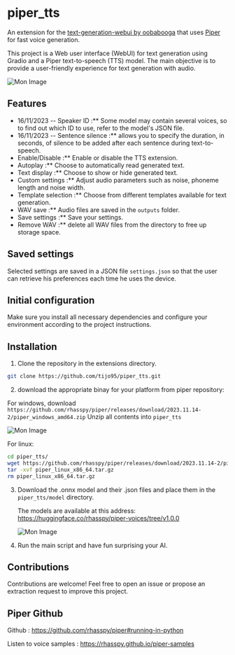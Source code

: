 # piper_tts
An extension for the [text-generation-webui by oobabooga](https://github.com/oobabooga/text-generation-webui) that uses [Piper](https://github.com/rhasspy/piper) for fast voice generation.

This project is a Web user interface (WebUI) for text generation using Gradio and a Piper text-to-speech (TTS) model. The main objective is to provide a user-friendly experience for text generation with audio.

![Mon Image](https://drive.google.com/uc?export=view&id=1TOnHWGWDqHWgNNn6HFOfvEv9egC1z7g-) 


## Features

- 16/11/2023 -- Speaker ID :** Some model may contain several voices, so to find out which ID to use, refer to the model's JSON file.
- 16/11/2023 -- Sentence silence :** allows you to specify the duration, in seconds, of silence to be added after each sentence during text-to-speech.
- Enable/Disable :** Enable or disable the TTS extension.
- Autoplay :** Choose to automatically read generated text.
- Text display :** Choose to show or hide generated text.
- Custom settings :** Adjust audio parameters such as noise, phoneme length and noise width.
- Template selection :** Choose from different templates available for text generation.
- WAV save :** Audio files are saved in the `outputs` folder.
- Save settings :** Save your settings. 
- Remove WAV :** delete all WAV files from the directory to free up storage space. 

## Saved settings

Selected settings are saved in a JSON file `settings.json` so that the user can retrieve his preferences each time he uses the device.

## Initial configuration

Make sure you install all necessary dependencies and configure your environment according to the project instructions.

## Installation

1. Clone the repository in the extensions directory.
   
```bash 
git clone https://github.com/tijo95/piper_tts.git
```


2. download the appropriate binay for your platform from piper repository:

For windows, download `https://github.com/rhasspy/piper/releases/download/2023.11.14-2/piper_windows_amd64.zip`
Unzip all contents into `piper_tts`

![Mon Image](https://drive.google.com/uc?export=view&id=1bO8QyVR7v7gwoLsUdXquTeZx5rEwF7EY)

For linux:
```bash
cd piper_tts/
wget https://github.com/rhasspy/piper/releases/download/2023.11.14-2/piper_linux_x86_64.tar.gz
tar -xvf piper_linux_x86_64.tar.gz
rm piper_linux_x86_64.tar.gz 
```

3. Download the .onnx model and their .json files and place them in the `piper_tts/model` directory.

    The models are available at this address: https://huggingface.co/rhasspy/piper-voices/tree/v1.0.0

   ![Mon Image](https://drive.google.com/uc?export=view&id=16JkRmOfCL-E37Xe6V6jm7MJShZzNHTyr)
   

5. Run the main script and have fun surprising your AI.

## Contributions

Contributions are welcome! Feel free to open an issue or propose an extraction request to improve this project.

## Piper Github

Github : https://github.com/rhasspy/piper#running-in-python

Listen to voice samples : https://rhasspy.github.io/piper-samples
